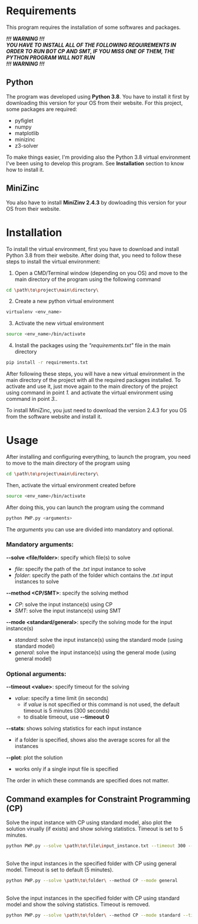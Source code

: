 # Requirements
This program requires the installation of some softwares and packages.

***!!! WARNING !!! <br> YOU HAVE TO INSTALL ALL OF THE FOLLOWING REQUIREMENTS IN ORDER TO RUN BOT CP AND SMT, IF YOU MISS ONE OF THEM, THE PYTHON PROGRAM WILL NOT RUN <br>!!! WARNING !!!***

## Python
The program was developed using **Python 3.8**. You have to install it first by downloading this version for your OS from their website.
For this project, some packages are required:
- pyfiglet
- numpy 
- matplotlib
- minizinc
- z3-solver

To make things easier, I'm providing also the Python 3.8 virtual environment I've been using to develop this program. See **Installation** section to know how to install it.

## MiniZinc
You also have to install **MiniZinv 2.4.3** by dowloading this version for your OS from their website.
 
 # Installation
To install the virtual environment, first you have to download and install Python 3.8 from their website.
After doing that, you need to follow these steps to install the virtual environment:
1. Open a CMD/Terminal window (depending on you OS) and move to the main directory of the program using the following command
```bash
cd \path\to\project\main\directory\
```
2. Create a new python virtual environment
```bash
virtualenv <env_name>
```
3. Activate the new virtual environment
```bash
source <env_name>/bin/activate
```
4. Install the packages using the *"requirements.txt"* file in the main directory
```bash
pip install -r requirements.txt
```

After following these steps, you will have a new virtual environment in the main directory of the project with all the required packages installed. To activate and use it, just move again to the main directory of the project using command in point *1.* and activate the virtual environment using command in point *3.*. 

To install MiniZinc, you just need to download the version 2.4.3 for you OS from the software website and install it.

# Usage
After installing and configuring everything, to launch the program, you need to move to the main directory of the program using
```bash
cd \path\to\project\main\directory\
```
Then, activate the virtual environment created before
```bash
source <env_name>/bin/activate
```
After doing this, you can launch the program using the command
```bash
python PWP.py <arguments>
```
The *arguments* you can use are divided into mandatory and optional.

### Mandatory arguments:

**--solve \<file/folder\>**: specify which file(s) to solve
- *file*: specify the path of the *.txt* input instance to solve
- *folder*: specify the path of the folder which contains the *.txt* input instances to solve

**--method \<CP/SMT\>**: specify the solving method
- *CP*: solve the input instance(s) using CP
- *SMT*: solve the input instance(s) using SMT

**--mode \<standard/general\>**: specify the solving mode for the input instance(s)
- *standard*: solve the input instance(s) using the standard mode (using standard model)
- *general*: solve the input instance(s) using the general mode (using general model)

### Optional arguments:

**--timeout \<value\>**: specify timeout for the solving
- *value*: specify a time limit (in seconds)
    - if *value* is not specified or this command is not used, the default timeout is 5 minutes (300 seconds)
    - to disable timeout, use **--timeout 0**

**--stats**: shows solving statistics for each input instance
- if a folder is specified, shows also the average scores for all the instances

**--plot**: plot the solution
- works only if a single input file is specified

The order in which these commands are specified does not matter.

## Command examples for Constraint Programming (CP)

Solve the input instance with CP using standard model, also plot the solution virually (if exists) and show solving statistics. Timeout is set to 5 minutes.
```bash
python PWP.py --solve \path\to\file\input_instance.txt --timeout 300 --method CP --mode standard --stats --plot
```
<br>
Solve the input instances in the specified folder with CP using general model. Timeout is set to default (5 minutes).

```bash
python PWP.py --solve \path\to\folder\ --method CP --mode general
```
<br>
Solve the input instances in the specified folder with CP using standard model and show the solving statistics. Timeout is removed.

```bash
python PWP.py --solve \path\to\folder\ --method CP --mode standard --timeout 0 --stats
```
